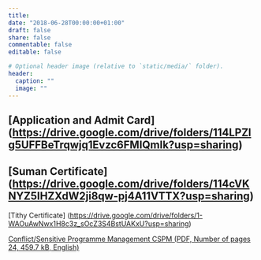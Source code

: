 ```yaml
---
title: 
date: "2018-06-28T00:00:00+01:00"
draft: false
share: false
commentable: false
editable: false

# Optional header image (relative to `static/media/` folder).
header:
  caption: ""
  image: ""
---
```


## [Application and Admit Card] (https://drive.google.com/drive/folders/114LPZlg5UFFBeTrqwjq1Evzc6FMIQmIk?usp=sharing)

## [Suman Certificate] (https://drive.google.com/drive/folders/114cVKNYZ5IHZXdW2ji8qw-pj4A11VTTX?usp=sharing)

[Tithy Certificate] (https://drive.google.com/drive/folders/1-WAOuAwNwx1H8c3z_sOcZ3S4BstUAKxU?usp=sharing)

[Conflict/Sensitive Programme Management CSPM (PDF, Number of pages 24, 459.7 kB, English)](https://www.eda.admin.ch/content/dam/deza/en/documents/themen/fragile-kontexte/159292-cspm_EN.pdf)
